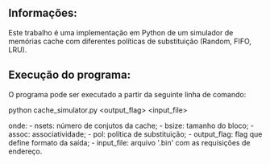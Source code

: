 ## Informações:

Este trabalho é uma implementação em Python de um simulador de memórias cache com diferentes políticas de substituição (Random, FIFO, LRU).

## Execução do programa:

O programa pode ser executado a partir da seguinte linha de comando:

python cache_simulator.py <nsets> <bsize> <assoc> <pol> <output_flag> <input_file>

onde:
    - nsets: número de conjutos da cache;
    - bsize: tamanho do bloco;
    - assoc: associatividade;
    - pol: política de substituição;
    - output_flag: flag que define formato da saída;
    - input_file: arquivo '.bin' com as requisições de endereço.